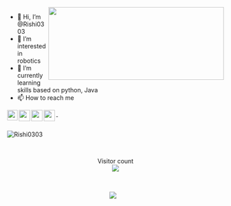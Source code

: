<img align="right" src="https://user-images.githubusercontent.com/89591339/202513004-3f8ca0c1-72fc-45de-89a7-14f8ca8414c9.gif" width="408" height="169" >


- 👋 Hi, I’m @Rishi0303
- 👀 I’m interested in robotics
- 🌱 I’m currently learning skills based on python, Java
- 📫 How to reach me 

<a href="www.linkedin.com/in/rishi-v-67109a20b">
  <img align="left" width="24px" src="https://www.vectorlogo.zone/logos/linkedin/linkedin-icon.svg"  target="_blank"/>
<a href="https://www.instagram.com/_rishi0303_/">
  <img align="left" width="26px" src="https://www.vectorlogo.zone/logos/instagram/instagram-icon.svg" />
  <a href="https://twitter.com/RiShI_0303">
  <img align="left" width="26px" src="https://www.vectorlogo.zone/logos/twitter/twitter-tile.svg" />
</a>

</a>
</a>
<a href="rishivamprala2002@gmail.com">
  <img align="left" width="26px" src="https://www.vectorlogo.zone/logos/gmail/gmail-icon.svg" />
 </a>
 
<br/>
</br>
<p><img align="center" src="https://github-readme-streak-stats.herokuapp.com/?user=Rishi0303&theme=dracula" alt="Rishi0303" /></p>
</br>
<br />
<p align="center"> 
  Visitor count<br>
  <img  src="https://profile-counter.glitch.me/Rishi0303/count.svg" />
</p>
</br>
<br />
<p align=center>  
  <img align=center src="https://github-readme-stats.vercel.app/api?username=SrikanthamSp&show_icons=true&theme=radical">
  </br>
</br>
